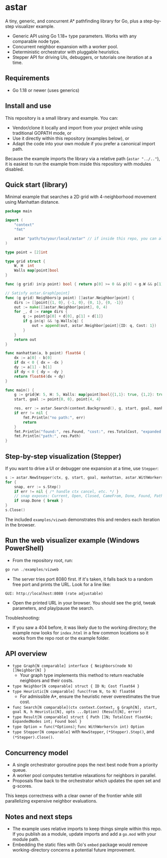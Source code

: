 # astar

A tiny, generic, and concurrent A* pathfinding library for Go, plus a step-by-step visualizer example.

- Generic API using Go 1.18+ type parameters. Works with any comparable node type.
- Concurrent neighbor expansion with a worker pool.
- Deterministic orchestrator with pluggable heuristics.
- Stepper API for driving UIs, debuggers, or tutorials one iteration at a time.

## Requirements

- Go 1.18 or newer (uses generics)

## Install and use

This repository is a small library and example. You can:

- Vendor/clone it locally and import from your project while using traditional GOPATH mode, or
- Use it directly within this repository (examples below), or
- Adapt the code into your own module if you prefer a canonical import path.

Because the example imports the library via a relative path (`astar "../.."`), it is easiest to run the example from inside this repository with modules disabled.

## Quick start (library)

Minimal example that searches a 2D grid with 4-neighborhood movement using Manhattan distance.

```go
package main

import (
    "context"
    "fmt"

    astar "path/to/your/local/astar" // if inside this repo, you can also build from ./examples
)

type point = [2]int

type grid struct {
    W, H  int
    Walls map[point]bool
}

func (g grid) in(p point) bool { return p[0] >= 0 && p[0] < g.W && p[1] >= 0 && p[1] < g.H }

// Satisfy astar.Graph[point]
func (g grid) Neighbors(p point) []astar.Neighbor[point] {
    dirs := []point{{1, 0}, {-1, 0}, {0, 1}, {0, -1}}
    out := make([]astar.Neighbor[point], 0, 4)
    for _, d := range dirs {
        q := point{p[0] + d[0], p[1] + d[1]}
        if g.in(q) && !g.Walls[q] {
            out = append(out, astar.Neighbor[point]{ID: q, Cost: 1})
        }
    }
    return out
}

func manhattan(a, b point) float64 {
    dx := a[0] - b[0]
    if dx < 0 { dx = -dx }
    dy := a[1] - b[1]
    if dy < 0 { dy = -dy }
    return float64(dx + dy)
}

func main() {
    g := grid{W: 5, H: 5, Walls: map[point]bool{{1,1}: true, {1,2}: true}}
    start, goal := point{0, 0}, point{4, 4}

    res, err := astar.Search(context.Background(), g, start, goal, manhattan, astar.WithWorkers(4))
    if err != nil {
        fmt.Println("no path:", err)
        return
    }
    fmt.Println("found:", res.Found, "cost:", res.TotalCost, "expanded:", res.ExpandedNodes)
    fmt.Println("path:", res.Path)
}
```

## Step-by-step visualization (Stepper)

If you want to drive a UI or debugger one expansion at a time, use `Stepper`:

```go
s := astar.NewStepper(ctx, g, start, goal, manhattan, astar.WithWorkers(4))
for {
    snap, err := s.Step()
    if err != nil { /* handle ctx cancel, etc. */ }
    // snap exposes: Current, Open, Closed, CameFrom, Done, Found, Path, StepIndex
    if snap.Done { break }
}
s.Close()
```

The included `examples/vizweb` demonstrates this and renders each iteration in the browser.

## Run the web visualizer example (Windows PowerShell)

- From the repository root, run:

```powershell
go run ./examples/vizweb
```

- The server tries port 8080 first. If it's taken, it falls back to a random free port and prints the URL. Look for a line like:

```
GUI: http://localhost:8080 (rate adjustable)
```

- Open the printed URL in your browser. You should see the grid, tweak parameters, and play/pause the search.

Troubleshooting:
- If you saw a 404 before, it was likely due to the working directory; the example now looks for `index.html` in a few common locations so it works from the repo root or the example folder.

## API overview

- `type Graph[N comparable] interface { Neighbors(node N) []Neighbor[N] }`
  - Your graph type implements this method to return reachable neighbors and their costs.
- `type Neighbor[N comparable] struct { ID N; Cost float64 }`
- `type Heuristic[N comparable] func(from N, to N) float64`
  - For admissible A*, ensure the heuristic never overestimates the true cost.
- `func Search[N comparable](ctx context.Context, g Graph[N], start, goal N, h Heuristic[N], opts ...Option) (Result[N], error)`
- `type Result[N comparable] struct { Path []N; TotalCost float64; ExpandedNodes int; Found bool }`
- `type Option = func(*Options)`; `func WithWorkers(n int) Option`
- `type Stepper[N comparable]` with `NewStepper`, `(*Stepper).Step()`, and `(*Stepper).Close()`.

## Concurrency model

- A single orchestrator goroutine pops the next best node from a priority queue.
- A worker pool computes tentative relaxations for neighbors in parallel.
- Proposals flow back to the orchestrator which updates the open set and g-scores.

This keeps correctness with a clear owner of the frontier while still parallelizing expensive neighbor evaluations.

## Notes and next steps

- The example uses relative imports to keep things simple within this repo. If you publish as a module, update imports and add a `go.mod` with your module path.
- Embedding the static files with Go's `embed` package would remove working-directory concerns a potential future improvement.
